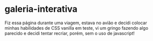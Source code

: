 # galeria-interativa

Fiz essa página durante uma viagem, estava no avião e decidi colocar minhas habilidades de CSS vanilla em teste, vi um gringo fazendo algo parecido e decidi tentar recriar, porém, sem o uso de javascript!

